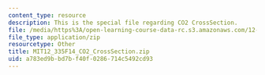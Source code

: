 ```yaml
---
content_type: resource
description: This is the special file regarding CO2 CrossSection.
file: /media/https%3A/open-learning-course-data-rc.s3.amazonaws.com/12-335-experimental-atmospheric-chemistry-fall-2014/a783ed9bbd7bf40f0286714c5492cd93_MIT12_335F14_CO2_CrossSection.zip
file_type: application/zip
resourcetype: Other
title: MIT12_335F14_CO2_CrossSection.zip
uid: a783ed9b-bd7b-f40f-0286-714c5492cd93
---
```

